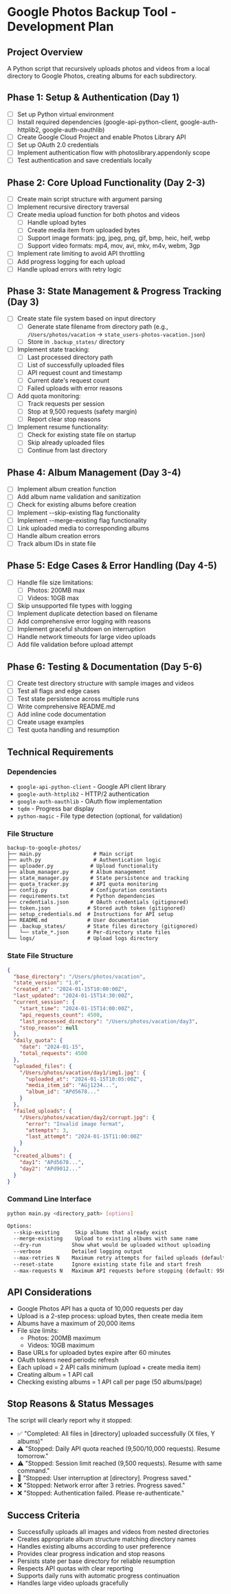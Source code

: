 # Google Photos Backup Tool - Development Plan

## Project Overview
A Python script that recursively uploads photos and videos from a local directory to Google Photos, creating albums for each subdirectory.

## Phase 1: Setup & Authentication (Day 1)
- [ ] Set up Python virtual environment
- [ ] Install required dependencies (google-api-python-client, google-auth-httplib2, google-auth-oauthlib)
- [ ] Create Google Cloud Project and enable Photos Library API
- [ ] Set up OAuth 2.0 credentials
- [ ] Implement authentication flow with photoslibrary.appendonly scope
- [ ] Test authentication and save credentials locally

## Phase 2: Core Upload Functionality (Day 2-3)
- [ ] Create main script structure with argument parsing
- [ ] Implement recursive directory traversal
- [ ] Create media upload function for both photos and videos
  - [ ] Handle upload bytes
  - [ ] Create media item from uploaded bytes
  - [ ] Support image formats: jpg, jpeg, png, gif, bmp, heic, heif, webp
  - [ ] Support video formats: mp4, mov, avi, mkv, m4v, webm, 3gp
- [ ] Implement rate limiting to avoid API throttling
- [ ] Add progress logging for each upload
- [ ] Handle upload errors with retry logic

## Phase 3: State Management & Progress Tracking (Day 3)
- [ ] Create state file system based on input directory
  - [ ] Generate state filename from directory path (e.g., `/Users/photos/vacation` → `state_users-photos-vacation.json`)
  - [ ] Store in `.backup_states/` directory
- [ ] Implement state tracking:
  - [ ] Last processed directory path
  - [ ] List of successfully uploaded files
  - [ ] API request count and timestamp
  - [ ] Current date's request count
  - [ ] Failed uploads with error reasons
- [ ] Add quota monitoring:
  - [ ] Track requests per session
  - [ ] Stop at 9,500 requests (safety margin)
  - [ ] Report clear stop reasons
- [ ] Implement resume functionality:
  - [ ] Check for existing state file on startup
  - [ ] Skip already uploaded files
  - [ ] Continue from last directory

## Phase 4: Album Management (Day 3-4)
- [ ] Implement album creation function
- [ ] Add album name validation and sanitization
- [ ] Check for existing albums before creation
- [ ] Implement --skip-existing flag functionality
- [ ] Implement --merge-existing flag functionality
- [ ] Link uploaded media to corresponding albums
- [ ] Handle album creation errors
- [ ] Track album IDs in state file

## Phase 5: Edge Cases & Error Handling (Day 4-5)
- [ ] Handle file size limitations:
  - [ ] Photos: 200MB max
  - [ ] Videos: 10GB max
- [ ] Skip unsupported file types with logging
- [ ] Implement duplicate detection based on filename
- [ ] Add comprehensive error logging with reasons
- [ ] Implement graceful shutdown on interruption
- [ ] Handle network timeouts for large video uploads
- [ ] Add file validation before upload attempt

## Phase 6: Testing & Documentation (Day 5-6)
- [ ] Create test directory structure with sample images and videos
- [ ] Test all flags and edge cases
- [ ] Test state persistence across multiple runs
- [ ] Write comprehensive README.md
- [ ] Add inline code documentation
- [ ] Create usage examples
- [ ] Test quota handling and resumption

## Technical Requirements

### Dependencies
- `google-api-python-client` - Google API client library
- `google-auth-httplib2` - HTTP/2 authentication
- `google-auth-oauthlib` - OAuth flow implementation
- `tqdm` - Progress bar display
- `python-magic` - File type detection (optional, for validation)

### File Structure
```
backup-to-google-photos/
├── main.py                 # Main script
├── auth.py                 # Authentication logic
├── uploader.py            # Upload functionality
├── album_manager.py       # Album management
├── state_manager.py       # State persistence and tracking
├── quota_tracker.py       # API quota monitoring
├── config.py              # Configuration constants
├── requirements.txt       # Python dependencies
├── credentials.json       # OAuth credentials (gitignored)
├── token.json            # Stored auth token (gitignored)
├── setup_credentials.md  # Instructions for API setup
├── README.md             # User documentation
├── .backup_states/       # State files directory (gitignored)
│   └── state_*.json      # Per-directory state files
└── logs/                 # Upload logs directory
```

### State File Structure
```json
{
  "base_directory": "/Users/photos/vacation",
  "state_version": "1.0",
  "created_at": "2024-01-15T10:00:00Z",
  "last_updated": "2024-01-15T14:30:00Z",
  "current_session": {
    "start_time": "2024-01-15T14:00:00Z",
    "api_requests_count": 4500,
    "last_processed_directory": "/Users/photos/vacation/day3",
    "stop_reason": null
  },
  "daily_quota": {
    "date": "2024-01-15",
    "total_requests": 4500
  },
  "uploaded_files": {
    "/Users/photos/vacation/day1/img1.jpg": {
      "uploaded_at": "2024-01-15T10:05:00Z",
      "media_item_id": "AGj1234...",
      "album_id": "APd5678..."
    }
  },
  "failed_uploads": {
    "/Users/photos/vacation/day2/corrupt.jpg": {
      "error": "Invalid image format",
      "attempts": 3,
      "last_attempt": "2024-01-15T11:00:00Z"
    }
  },
  "created_albums": {
    "day1": "APd5678...",
    "day2": "APd9012..."
  }
}
```

### Command Line Interface
```bash
python main.py <directory_path> [options]

Options:
  --skip-existing     Skip albums that already exist
  --merge-existing    Upload to existing albums with same name
  --dry-run          Show what would be uploaded without uploading
  --verbose          Detailed logging output
  --max-retries N    Maximum retry attempts for failed uploads (default: 3)
  --reset-state      Ignore existing state file and start fresh
  --max-requests N   Maximum API requests before stopping (default: 9500)
```

## API Considerations
- Google Photos API has a quota of 10,000 requests per day
- Upload is a 2-step process: upload bytes, then create media item
- Albums have a maximum of 20,000 items
- File size limits:
  - Photos: 200MB maximum
  - Videos: 10GB maximum
- Base URLs for uploaded bytes expire after 60 minutes
- OAuth tokens need periodic refresh
- Each upload = 2 API calls minimum (upload + create media item)
- Creating album = 1 API call
- Checking existing albums = 1 API call per page (50 albums/page)

## Stop Reasons & Status Messages
The script will clearly report why it stopped:
- ✅ "Completed: All files in [directory] uploaded successfully (X files, Y albums)"
- ⚠️ "Stopped: Daily API quota reached (9,500/10,000 requests). Resume tomorrow."
- ⚠️ "Stopped: Session limit reached (9,500 requests). Resume with same command."
- 🛑 "Stopped: User interruption at [directory]. Progress saved."
- ❌ "Stopped: Network error after 3 retries. Progress saved."
- ❌ "Stopped: Authentication failed. Please re-authenticate."

## Success Criteria
- Successfully uploads all images and videos from nested directories
- Creates appropriate album structure matching directory names
- Handles existing albums according to user preference
- Provides clear progress indication and stop reasons
- Persists state per base directory for reliable resumption
- Respects API quotas with clear reporting
- Supports daily runs with automatic progress continuation
- Handles large video uploads gracefully